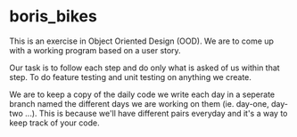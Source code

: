 # boris_bikes
This is an exercise in Object Oriented Design (OOD). We are to come up with a working program based on a user story.

Our task is to follow each step and do only what is asked of us within that step. To do feature testing and unit testing on anything we create.

We are to keep a copy of the daily code we write each day in a seperate branch named the different days we are working on them (ie. day-one, day-two ...). This is because we'll have different pairs everyday and it's a way to keep track of your code.
